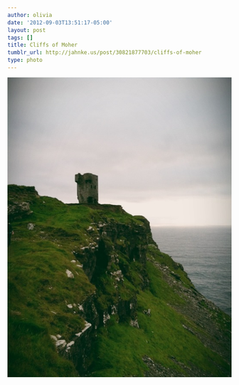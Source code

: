 ```yaml
---
author: olivia
date: '2012-09-03T13:51:17-05:00'
layout: post
tags: []
title: Cliffs of Moher
tumblr_url: http://jahnke.us/post/30821877703/cliffs-of-moher
type: photo
---
```


![](/media/tumblr_m9skn09qmr1qga9s2o1_1280.jpg)
